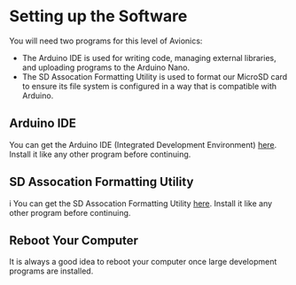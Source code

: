 # Setting up the Software

You will need two programs for this level of Avionics:

- The Arduino IDE is used for writing code, managing external libraries, and uploading programs to the Arduino Nano.
- The SD Assocation Formatting Utility is used to format our MicroSD card to ensure its file system is configured in a way that is compatible with Arduino.

## Arduino IDE

You can get the Arduino IDE (Integrated Development Environment) [here](https://www.arduino.cc/en/software). Install it like any other program before continuing.

## SD Assocation Formatting Utility
i
You can get the SD Assocation Formatting Utility [here](https://www.sdcard.org/downloads/formatter/). Install it like any other program before continuing.

## Reboot Your Computer

It is always a good idea to reboot your computer once large development programs are installed.